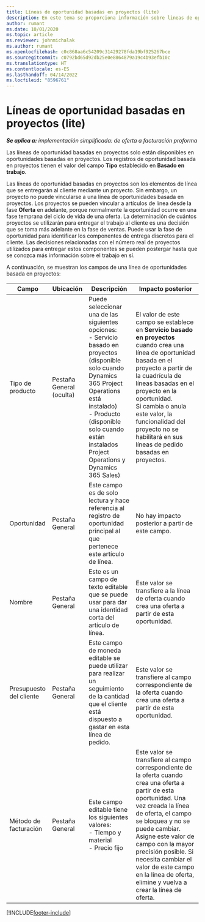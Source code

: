 ```yaml
---
title: Líneas de oportunidad basadas en proyectos (lite)
description: En este tema se proporciona información sobre lineas de oportunidad basadas en proyectos. (Pro)
author: rumant
ms.date: 10/01/2020
ms.topic: article
ms.reviewer: johnmichalak
ms.author: rumant
ms.openlocfilehash: c0c868aa6c54209c31429278fda19bf925267bce
ms.sourcegitcommit: c0792bd65d92db25e0e8864879a19c4b93efb10c
ms.translationtype: HT
ms.contentlocale: es-ES
ms.lasthandoff: 04/14/2022
ms.locfileid: "8596761"
---
```

# <a name="project-based-opportunity-lines---lite"></a>Líneas de oportunidad basadas en proyectos (lite)

_**Se aplica a:** implementación simplificada: de oferta a facturación proforma_

Las líneas de oportunidad basadas en proyectos solo están disponibles en oportunidades basadas en proyectos. Los registros de oportunidad basada en proyectos tienen el valor del campo **Tipo** establecido en **Basado en trabajo**.

Las líneas de oportunidad basadas en proyectos son los elementos de línea que se entregarán al cliente mediante un proyecto. Sin embargo, un proyecto no puede vincularse a una línea de oportunidades basada en proyectos. Los proyectos se pueden vincular a artículos de línea desde la fase **Oferta** en adelante, porque normalmente la oportunidad ocurre en una fase temprana del ciclo de vida de una oferta. La determinación de cuántos proyectos se utilizarán para entregar el trabajo al cliente es una decisión que se toma más adelante en la fase de ventas. Puede usar la fase de oportunidad para identificar los componentes de entrega discretos para el cliente. Las decisiones relacionadas con el número real de proyectos utilizados para entregar estos componentes se pueden postergar hasta que se conozca más información sobre el trabajo en sí.

A continuación, se muestran los campos de una línea de oportunidades basada en proyectos:

| **Campo** | **Ubicación** | **Descripción** | **Impacto posterior** |
| --- | --- | --- | --- |
| Tipo de producto | Pestaña General (oculta) | Puede seleccionar una de las siguientes opciones:</br>- Servicio basado en proyectos (disponible solo cuando Dynamics 365 Project Operations está instalado)</br>- Producto (disponible solo cuando están instalados Project Operations y Dynamics 365 Sales) | El valor de este campo se establece en **Servicio basado en proyectos** cuando crea una línea de oportunidad basada en el proyecto a partir de la cuadrícula de líneas basadas en el proyecto en la oportunidad. <br> Si cambia o anula este valor, la funcionalidad del proyecto no se habilitará en sus líneas de pedido basadas en proyectos. |
| Oportunidad | Pestaña General | Este campo es de solo lectura y hace referencia al registro de oportunidad principal al que pertenece este artículo de línea. | No hay impacto posterior a partir de este campo. |
| Nombre | Pestaña General | Este es un campo de texto editable que se puede usar para dar una identidad corta del artículo de línea. | Este valor se transfiere a la línea de oferta cuando crea una oferta a partir de esta oportunidad. |
| Presupuesto del cliente | Pestaña General | Este campo de moneda editable se puede utilizar para realizar un seguimiento de la cantidad que el cliente está dispuesto a gastar en esta línea de pedido. | Este valor se transfiere al campo correspondiente de la oferta cuando crea una oferta a partir de esta oportunidad. |
| Método de facturación | Pestaña General | Este campo editable tiene los siguientes valores:</br>- Tiempo y material</br>- Precio fijo | Este valor se transfiere al campo correspondiente de la oferta cuando crea una oferta a partir de esta oportunidad. Una vez creada la línea de oferta, el campo se bloquea y no se puede cambiar. Asigne este valor de campo con la mayor precisión posible. Si necesita cambiar el valor de este campo en la línea de oferta, elimine y vuelva a crear la línea de oferta. |


[!INCLUDE[footer-include](../../includes/footer-banner.md)]
